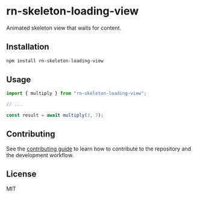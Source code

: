 # rn-skeleton-loading-view

Animated skeleton view that waits for content.

## Installation

```sh
npm install rn-skeleton-loading-view
```

## Usage

```js
import { multiply } from "rn-skeleton-loading-view";

// ...

const result = await multiply(3, 7);
```

## Contributing

See the [contributing guide](CONTRIBUTING.md) to learn how to contribute to the repository and the development workflow.

## License

MIT
